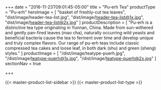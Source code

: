 +++
date = "2016-11-23T09:01:45-05:00"
title = "Pu-erh Tea"
productType = "Pu-erh"
heroImage = [
    "basket of freshly-cut tea leaves",
    "dist/image/header-tea-list.jpg",
    "dist/image/header-tea-list@1x.jpg",
    "dist/image/header-tea-list@2x.jpg"
]
productDescription = [
    "Pu-erh is a distinctive tea type originating in Yunnan, China. Made from sun-withered and gently pan-fired leaves (mao cha), naturally occurring wild yeasts and beneficial bacteria cause the tea to ferment over time and develop unique and truly complex flavors. Our range of pu-erh teas include classic compressed tea cakes and loose leaf, in both dark (shu) and green (sheng) styles."
]
productImage = [
    "/dist/image/teatype-puerh.jpg",
    "/dist/image/teatype-puerh@1x.jpg",
    "/dist/image/teatype-puerh@2x.jpg"
]
sectionNav = true

+++

<div class="body-wrap masterProductList">
    {{< master-product-list-sidebar >}}
    {{< master-product-list-type >}}
</div>
